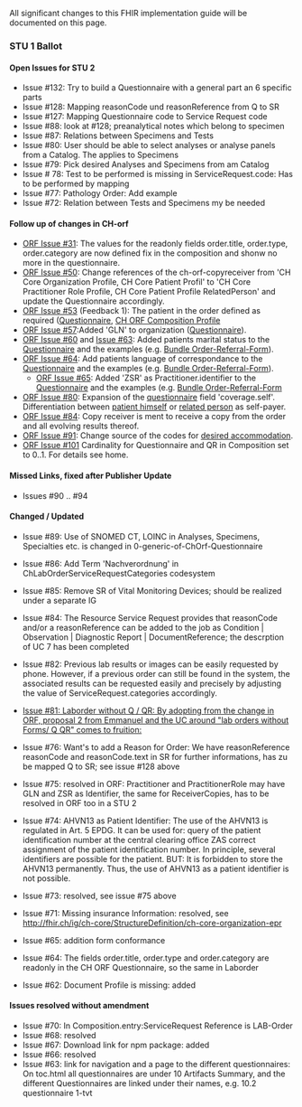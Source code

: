 All significant changes to this FHIR implementation guide will be documented on this page.

### STU 1 Ballot

#### Open Issues for STU 2

* Issue #132: Try to build a Questionnaire with a general part an 6 specific parts
* Issue #128: Mapping reasonCode und reasonReference from Q to SR
* Issue #127: Mapping Questionnaire code to Service Request code
* Issue #88: look at #128; preanalytical notes which belong to specimen
* Issue #87: Relations between Specimens and Tests
* Issue #80: User should be able to select analyses or analyse panels from a Catalog. The applies to Specimens
* Issue #79: Pick desired Analyses and Specimens from am Catalog
* Issue # 78: Test to be performed is missing in ServiceRequest.code: Has to be performed by mapping
* Issue #77: Pathology Order: Add example
* Issue #72: Relation between Tests and Specimens my be needed

#### Follow up of changes in CH-orf

* [ORF Issue #31](https://github.com/hl7chhttp://build.fhir.org/ig/hl7ch/ch-orf/issues/31): The values for the readonly fields order.title, order.type, order.category are now defined fix in the composition and shonw no more in the questionnaire.
* [ORF Issue #50](https://github.com/hl7chhttp://build.fhir.org/ig/hl7ch/ch-orf/issues/50): Change references of the ch-orf-copyreceiver from 'CH Core Organization Profile, CH Core Patient Profil' to 'CH Core Practitioner Role Profile, CH Core Patient Profile RelatedPerson' and update the Questionnaire accordingly.
* [ORF Issue #53](https://github.com/hl7chhttp://build.fhir.org/ig/hl7ch/ch-orf/issues/53) (Feedback 1): The patient in the order defined as required ([Questionnaire](http://build.fhir.org/ig/hl7ch/ch-orf/Questionnaire-order-referral-form.html), [CH ORF Composition Profile](http://build.fhir.org/ig/hl7ch/ch-orf/StructureDefinition-ch-orf-composition.html)
* [ORF Issue #57](https://github.com/hl7chhttp://build.fhir.org/ig/hl7ch/ch-orf/issues/57):Added 'GLN' to organization ([Questionnaire](http://build.fhir.org/ig/hl7ch/ch-orf/Questionnaire-order-referral-form.html)).
* [ORF Issue #60](https://github.com/hl7chhttp://build.fhir.org/ig/hl7ch/ch-orf/issues/60) and [Issue #63](https://github.com/hl7chhttp://build.fhir.org/ig/hl7ch/ch-orf/issues/63):   Added patients marital status to the [Questionnaire](http://build.fhir.org/ig/hl7ch/ch-orf/Questionnaire-order-referral-form.html) and the examples (e.g. [Bundle Order-Referral-Form](http://build.fhir.org/ig/hl7ch/ch-orf/Bundle-bundle-order-referral-form.html)).
* [ORF Issue #64](https://github.com/hl7chhttp://build.fhir.org/ig/hl7ch/ch-orf/issues/64): Add patients language of correspondance to the [Questionnaire](http://build.fhir.org/ig/hl7ch/ch-orf/Questionnaire-order-referral-form.html) and the examples (e.g. [Bundle Order-Referral-Form](http://build.fhir.org/ig/hl7ch/ch-orf/Bundle-bundle-order-referral-form.html)).
  * [ORF Issue #65](https://github.com/hl7chhttp://build.fhir.org/ig/hl7ch/ch-orf/issues/65): Added 'ZSR' as Practitioner.identifier to the [Questionnaire](http://build.fhir.org/ig/hl7ch/ch-orf/Questionnaire-order-referral-form.html) and the examples (e.g. [Bundle Order-Referral-Form](http://build.fhir.org/ig/hl7ch/ch-orf/Bundle-bundle-order-referral-form.html)
* [ORF Issue #80](https://github.com/hl7chhttp://build.fhir.org/ig/hl7ch/ch-orf/issues/80): Expansion of the [questionnaire](http://build.fhir.org/ig/hl7ch/ch-orf/Questionnaire-order-referral-form.html) field 'coverage.self'. Differentiation between [patient himself](http://build.fhir.org/ig/hl7ch/ch-orf/Coverage-CoverageSelfPatient.html) or [related person](http://build.fhir.org/ig/hl7ch/ch-orf/Coverage-CoverageSelfRelatedPerson.html) as self-payer.
* [ORF Issue #84](https://github.com/hl7chhttp://build.fhir.org/ig/hl7ch/ch-orf/issues/84): Copy receiver is ment to receive a copy from the order and all evolving results thereof.
* [ORF Issue #91](https://github.com/hl7chhttp://build.fhir.org/ig/hl7ch/ch-orf/issues/91): Change source of the codes for [desired accommodation](http://build.fhir.org/ig/hl7ch/ch-orf/ValueSet-ch-orf-vs-desiredaccommodation.html).
* [ORF Issue #101](https://github.com/hl7chhttp://build.fhir.org/ig/hl7ch/ch-orf/issues/101) Cardinality for Questionnaire and QR in Composition set to 0..1. For details see home.

#### Missed Links, fixed after Publisher Update

* Issues #90 .. #94

#### Changed / Updated

* Issue #89: Use of SNOMED CT, LOINC in Analyses, Specimens, Specialties etc. is changed in 0-generic-of-ChOrf-Questionnaire
* Issue #86: Add Term 'Nachverordnung' in ChLabOrderServiceRequestCategories codesystem
* Issue #85: Remove SR of Vital Monitoring Devices; should be realized under a separate IG
* Issue #84: The Resource Service Request provides that reasonCode and/or a reasonReference can be added to the job as Condition | Observation | Diagnostic Report | DocumentReference; the descrption of UC 7 has been completed
* Issue #82: Previous lab results or images can be easily requested by phone. However, if a previous order can still be found in the system, the associated results can be requested easily and precisely by adjusting the value of ServiceRequest.categories accordingly.

* [Issue #81: Laborder without Q / QR: By adopting from the change in ORF, proposal 2 from Emmanuel and the UC around "lab orders without Forms/ Q QR" comes to fruition:](https://github.com/hl7ch/ch-rad-order/issues/18#issue-1001931518)
* Issue #76: Want's to add a Reason for Order: We have reasonReference reasonCode and reasonCode.text in SR for further informations, has zu be mapped Q to SR; see issue #128 above
* Issue #75: resolved in ORF: Practitioner and PractitionerRole may have GLN and ZSR as Identifier, the same for ReceiverCopies, has to be resolved in ORF too in a STU 2
* Issue #74: AHVN13 as Patient Identifier: The use of the AHVN13 is regulated in Art. 5 EPDG. It can be used for: query of the patient identification number at the central clearing office ZAS
correct assignment of the patient identification number. In principle, several identifiers are possible for the patient. BUT: It is forbidden to store the AHVN13 permanently. Thus, the use of AHVN13 as a patient identifier is not possible.
* Issue #73: resolved, see issue #75 above
* Issue #71: Missing insurance Information: resolved, see <http://fhir.ch/ig/ch-core/StructureDefinition/ch-core-organization-epr>
* Issue #65: addition form conformance
* Issue #64: The fields order.title, order.type and order.category are readonly in the CH ORF Questionnaire, so the same in Laborder
* Issue #62: Document Profile is missing: added

#### Issues resolved without amendment

* Issue #70: In Composition.entry:ServiceRequest Reference is LAB-Order
* Issue #68: resolved
* Issue #67: Download link for npm package: added
* Issue #66: resolved
* Issue #63: link for navigation and a page to the different questionnaires: On toc.html all questionnaires are under 10 Artifacts Summary, and the different Questionnaires are linked under their names, e.g. 10.2 questionnaire 1-tvt

